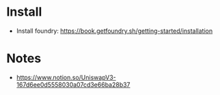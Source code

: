 # Install
- Install foundry: https://book.getfoundry.sh/getting-started/installation
# Notes
- https://www.notion.so/UniswapV3-167d6ee0d5558030a07cd3e66ba28b37